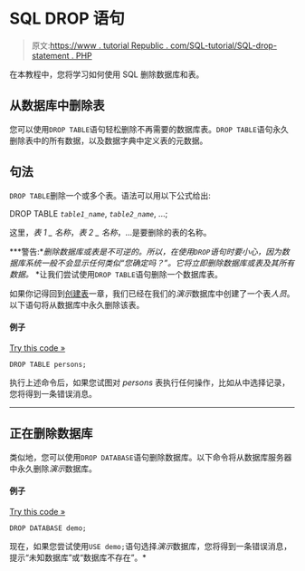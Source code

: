 # SQL DROP 语句

> 原文:[https://www . tutorial Republic . com/SQL-tutorial/SQL-drop-statement . PHP](https://www.tutorialrepublic.com/sql-tutorial/sql-drop-statement.php)

在本教程中，您将学习如何使用 SQL 删除数据库和表。

## 从数据库中删除表

您可以使用`DROP TABLE`语句轻松删除不再需要的数据库表。`DROP TABLE`语句永久删除表中的所有数据，以及数据字典中定义表的元数据。

## 句法

`DROP TABLE`删除一个或多个表。语法可以用以下公式给出:

DROP TABLE *`table1_name`*, *`table2_name`*, ...;

这里，*表 1 _ 名称*，*表 2 _ 名称*，...是要删除的表的名称。

 ***警告:**删除数据库或表是不可逆的。所以，在使用`DROP`语句时要小心，因为数据库系统一般不会显示任何类似“您确定吗？”。它将立即删除数据库或表及其所有数据。*  *让我们尝试使用`DROP TABLE`语句删除一个数据库表。

如果你记得回到[创建表](sql-create-table-statement.php)一章，我们已经在我们的*演示*数据库中创建了一个表*人员*。以下语句将从数据库中永久删除该表。

#### 例子

[Try this code »](../codelab.php?topic=sql&file=delete-table-from-the-database "Try this code using online Editor")

```
DROP TABLE persons;
```

执行上述命令后，如果您试图对 *persons* 表执行任何操作，比如从中选择记录，您将得到一条错误消息。

* * *

## 正在删除数据库

类似地，您可以使用`DROP DATABASE`语句删除数据库。以下命令将从数据库服务器中永久删除*演示*数据库。

#### 例子

[Try this code »](javascript:void(0); "Not Supported in Web SQL")

```
DROP DATABASE demo;
```

现在，如果您尝试使用`USE demo;`语句选择*演示*数据库，您将得到一条错误消息，提示“未知数据库”或“数据库不存在”。*